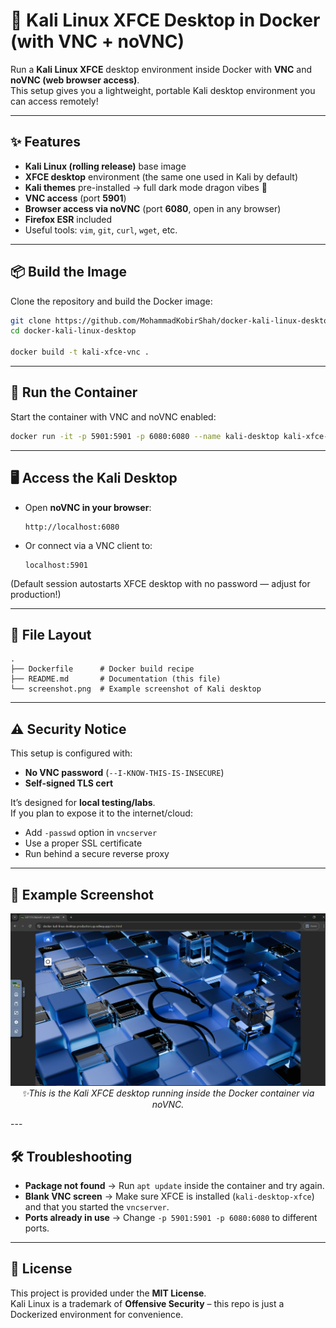 # 🐉 Kali Linux XFCE Desktop in Docker (with VNC + noVNC)

Run a **Kali Linux XFCE** desktop environment inside Docker with **VNC** and **noVNC (web browser access)**.  
This setup gives you a lightweight, portable Kali desktop environment you can access remotely!

---

## ✨ Features
- **Kali Linux (rolling release)** base image  
- **XFCE desktop** environment (the same one used in Kali by default)  
- **Kali themes** pre-installed → full dark mode dragon vibes 🐉  
- **VNC access** (port **5901**)  
- **Browser access via noVNC** (port **6080**, open in any browser)  
- **Firefox ESR** included  
- Useful tools: `vim`, `git`, `curl`, `wget`, etc.  

---

## 📦 Build the Image
Clone the repository and build the Docker image:

```bash
git clone https://github.com/MohammadKobirShah/docker-kali-linux-desktop.git
cd docker-kali-linux-desktop

docker build -t kali-xfce-vnc .
```

---

## 🚀 Run the Container
Start the container with VNC and noVNC enabled:

```bash
docker run -it -p 5901:5901 -p 6080:6080 --name kali-desktop kali-xfce-vnc
```

---

## 🖥️ Access the Kali Desktop
- Open **noVNC in your browser**:  
  ```
  http://localhost:6080
  ```

- Or connect via a VNC client to:  
  ```
  localhost:5901
  ```

(Default session autostarts XFCE desktop with no password — adjust for production!)

---

## 📂 File Layout
```
.
├── Dockerfile      # Docker build recipe
├── README.md       # Documentation (this file)
└── screenshot.png  # Example screenshot of Kali desktop
```

---

## ⚠️ Security Notice
This setup is configured with:
- **No VNC password** (`--I-KNOW-THIS-IS-INSECURE`)
- **Self-signed TLS cert**

It’s designed for **local testing/labs**.  
If you plan to expose it to the internet/cloud:
- Add `-passwd` option in `vncserver`  
- Use a proper SSL certificate  
- Run behind a secure reverse proxy  

---

## 🐉 Example Screenshot

<p align="center">
  <img src="screenshot.png" alt="Kali XFCE Desktop" width="800"/><br/>
  <em>✨This is the Kali XFCE desktop running inside the Docker container via noVNC.</em>
</p>
---

## 🛠️ Troubleshooting
- **Package not found** → Run `apt update` inside the container and try again.  
- **Blank VNC screen** → Make sure XFCE is installed (`kali-desktop-xfce`) and that you started the `vncserver`.  
- **Ports already in use** → Change `-p 5901:5901 -p 6080:6080` to different ports.  

---

## 📜 License
This project is provided under the **MIT License**.  
Kali Linux is a trademark of **Offensive Security** – this repo is just a Dockerized environment for convenience.

